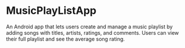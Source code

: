# MusicPlayListApp
An Android app that lets users create and manage a music playlist by adding songs with titles, artists, ratings, and comments. Users can view their full playlist and see the average song rating. 
